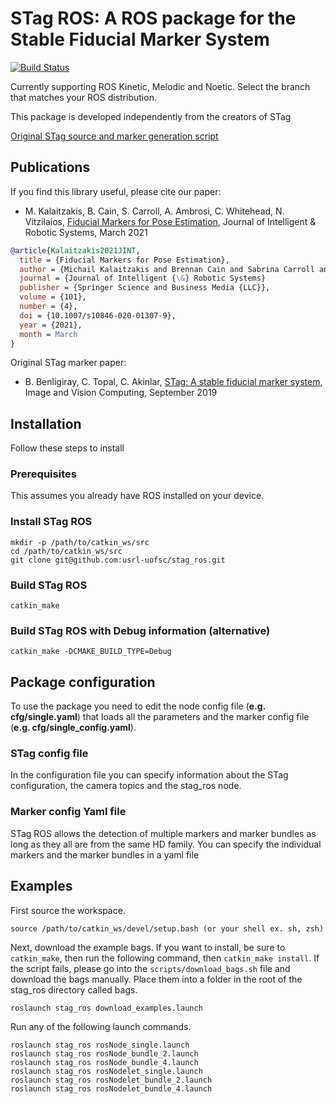 # STag ROS: A ROS package for the Stable Fiducial Marker System

[![Build Status](http://build.ros.org/buildStatus/icon?job=Nbin_uF64__stag_ros__ubuntu_focal_amd64__binary)](http://build.ros.org/job/Nbin_uF64__stag_ros__ubuntu_focal_amd64__binary/)

Currently supporting ROS Kinetic, Melodic and Noetic. Select the branch that matches your ROS distribution.

This package is developed independently from the creators of STag

[Original STag source and marker generation script](https://github.com/bbenligiray/stag)

## Publications

If you find this library useful, please cite our paper:

- M. Kalaitzakis, B. Cain, S. Carroll, A. Ambrosi, C. Whitehead, N. Vitzilaios, [Fiducial Markers for Pose Estimation](https://doi.org/10.1007/s10846-020-01307-9), Journal of Intelligent & Robotic Systems, March 2021

```bibtex
@article{Kalaitzakis2021JINT,
  title = {Fiducial Markers for Pose Estimation},
  author = {Michail Kalaitzakis and Brennan Cain and Sabrina Carroll and Anand Ambrosi and Camden Whitehead and Nikolaos Vitzilaios},
  journal = {Journal of Intelligent {\&} Robotic Systems}
  publisher = {Springer Science and Business Media {LLC}},
  volume = {101},
  number = {4},
  doi = {10.1007/s10846-020-01307-9},
  year = {2021},
  month = March
}
```
Original STag marker paper:

- B. Benligiray, C. Topal, C. Akinlar, [STag: A stable fiducial marker system](https://www.sciencedirect.com/science/article/abs/pii/S0262885619300903), Image and Vision Computing, September 2019


## Installation
Follow these steps to install

### Prerequisites
This assumes you already have ROS installed on your device.

### Install STag ROS
```
mkdir -p /path/to/catkin_ws/src
cd /path/to/catkin_ws/src
git clone git@github.com:usrl-uofsc/stag_ros.git
```

### Build STag ROS
```
catkin_make
```

### Build STag ROS with Debug information (alternative)
```
catkin_make -DCMAKE_BUILD_TYPE=Debug
```

## Package configuration
To use the package you need to edit the node config file (**e.g. cfg/single.yaml**) that loads all the parameters and the marker config file (**e.g. cfg/single_config.yaml**).

### STag config file
In the configuration file you can specify information about the STag configuration, the camera topics and the stag_ros node.

### Marker config Yaml file
STag ROS allows the detection of multiple markers and marker bundles as long as they all are from the same HD family. You can specify the individual markers and the marker bundles in a yaml file

## Examples
First source the workspace.
```
source /path/to/catkin_ws/devel/setup.bash (or your shell ex. sh, zsh)
```

Next, download the example bags. If you want to install, be sure to `catkin_make`, then run the following command, then `catkin_make install`. If the script fails, please go into the `scripts/download_bags.sh` file and download the bags manually. Place them into a folder in the root of the stag_ros directory called bags.
```
roslaunch stag_ros download_examples.launch
```

Run any of the following launch commands.
```
roslaunch stag_ros rosNode_single.launch
roslaunch stag_ros rosNode_bundle_2.launch
roslaunch stag_ros rosNode_bundle_4.launch
roslaunch stag_ros rosNodelet_single.launch
roslaunch stag_ros rosNodelet_bundle_2.launch
roslaunch stag_ros rosNodelet_bundle_4.launch
```
